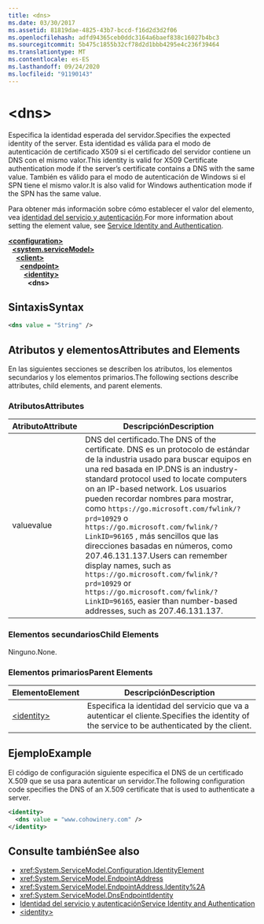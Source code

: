 ```yaml
---
title: <dns>
ms.date: 03/30/2017
ms.assetid: 81819dae-4825-43b7-bccd-f16d2d3d2f06
ms.openlocfilehash: adfd94365ceb0ddc3164a6baef838c16027b4bc3
ms.sourcegitcommit: 5b475c1855b32cf78d2d1bbb4295e4c236f39464
ms.translationtype: MT
ms.contentlocale: es-ES
ms.lasthandoff: 09/24/2020
ms.locfileid: "91190143"
---
```

# \<dns>

<span data-ttu-id="67f47-101">Especifica la identidad esperada del servidor.</span><span class="sxs-lookup"><span data-stu-id="67f47-101">Specifies the expected identity of the server.</span></span> <span data-ttu-id="67f47-102">Esta identidad es válida para el modo de autenticación de certificado X509 si el certificado del servidor contiene un DNS con el mismo valor.</span><span class="sxs-lookup"><span data-stu-id="67f47-102">This identity is valid for X509 Certificate authentication mode if the server’s certificate contains a DNS with the same value.</span></span> <span data-ttu-id="67f47-103">También es válido para el modo de autenticación de Windows si el SPN tiene el mismo valor.</span><span class="sxs-lookup"><span data-stu-id="67f47-103">It is also valid for Windows authentication mode if the SPN has the same value.</span></span>  
  
<span data-ttu-id="67f47-104">Para obtener más información sobre cómo establecer el valor del elemento, vea [identidad del servicio y autenticación](../../../wcf/feature-details/service-identity-and-authentication.md).</span><span class="sxs-lookup"><span data-stu-id="67f47-104">For more information about setting the element value, see [Service Identity and Authentication](../../../wcf/feature-details/service-identity-and-authentication.md).</span></span>  
  
[**\<configuration>**](../configuration-element.md)\
&nbsp;&nbsp;[**\<system.serviceModel>**](system-servicemodel.md)\
&nbsp;&nbsp;&nbsp;&nbsp;[**\<client>**](client.md)\
&nbsp;&nbsp;&nbsp;&nbsp;&nbsp;&nbsp;[**\<endpoint>**](endpoint-of-client.md)\
&nbsp;&nbsp;&nbsp;&nbsp;&nbsp;&nbsp;&nbsp;&nbsp;[**\<identity>**](identity.md)\
&nbsp;&nbsp;&nbsp;&nbsp;&nbsp;&nbsp;&nbsp;&nbsp;&nbsp;&nbsp;**\<dns>**  
  
## <a name="syntax"></a><span data-ttu-id="67f47-105">Sintaxis</span><span class="sxs-lookup"><span data-stu-id="67f47-105">Syntax</span></span>  
  
```xml  
<dns value = "String" />
```  
  
## <a name="attributes-and-elements"></a><span data-ttu-id="67f47-106">Atributos y elementos</span><span class="sxs-lookup"><span data-stu-id="67f47-106">Attributes and Elements</span></span>  

 <span data-ttu-id="67f47-107">En las siguientes secciones se describen los atributos, los elementos secundarios y los elementos primarios.</span><span class="sxs-lookup"><span data-stu-id="67f47-107">The following sections describe attributes, child elements, and parent elements.</span></span>  
  
### <a name="attributes"></a><span data-ttu-id="67f47-108">Atributos</span><span class="sxs-lookup"><span data-stu-id="67f47-108">Attributes</span></span>  
  
|<span data-ttu-id="67f47-109">Atributo</span><span class="sxs-lookup"><span data-stu-id="67f47-109">Attribute</span></span>|<span data-ttu-id="67f47-110">Descripción</span><span class="sxs-lookup"><span data-stu-id="67f47-110">Description</span></span>|  
|---------------|-----------------|  
|<span data-ttu-id="67f47-111">value</span><span class="sxs-lookup"><span data-stu-id="67f47-111">value</span></span>|<span data-ttu-id="67f47-112">DNS del certificado.</span><span class="sxs-lookup"><span data-stu-id="67f47-112">The DNS of the certificate.</span></span> <span data-ttu-id="67f47-113">DNS es un protocolo de estándar de la industria usado para buscar equipos en una red basada en IP.</span><span class="sxs-lookup"><span data-stu-id="67f47-113">DNS is an industry-standard protocol used to locate computers on an IP-based network.</span></span> <span data-ttu-id="67f47-114">Los usuarios pueden recordar nombres para mostrar, como `https://go.microsoft.com/fwlink/?prd=10929` o `https://go.microsoft.com/fwlink/?LinkID=96165` , más sencillos que las direcciones basadas en números, como 207.46.131.137.</span><span class="sxs-lookup"><span data-stu-id="67f47-114">Users can remember display names, such as `https://go.microsoft.com/fwlink/?prd=10929` or `https://go.microsoft.com/fwlink/?LinkID=96165`, easier than number-based addresses, such as 207.46.131.137.</span></span>|  
  
### <a name="child-elements"></a><span data-ttu-id="67f47-115">Elementos secundarios</span><span class="sxs-lookup"><span data-stu-id="67f47-115">Child Elements</span></span>  

 <span data-ttu-id="67f47-116">Ninguno.</span><span class="sxs-lookup"><span data-stu-id="67f47-116">None.</span></span>  
  
### <a name="parent-elements"></a><span data-ttu-id="67f47-117">Elementos primarios</span><span class="sxs-lookup"><span data-stu-id="67f47-117">Parent Elements</span></span>  
  
|<span data-ttu-id="67f47-118">Elemento</span><span class="sxs-lookup"><span data-stu-id="67f47-118">Element</span></span>|<span data-ttu-id="67f47-119">Descripción</span><span class="sxs-lookup"><span data-stu-id="67f47-119">Description</span></span>|  
|-------------|-----------------|  
|[\<identity>](identity.md)|<span data-ttu-id="67f47-120">Especifica la identidad del servicio que va a autenticar el cliente.</span><span class="sxs-lookup"><span data-stu-id="67f47-120">Specifies the identity of the service to be authenticated by the client.</span></span>|  
  
## <a name="example"></a><span data-ttu-id="67f47-121">Ejemplo</span><span class="sxs-lookup"><span data-stu-id="67f47-121">Example</span></span>  

 <span data-ttu-id="67f47-122">El código de configuración siguiente especifica el DNS de un certificado X.509 que se usa para autenticar un servidor.</span><span class="sxs-lookup"><span data-stu-id="67f47-122">The following configuration code specifies the DNS of an X.509 certificate that is used to authenticate a server.</span></span>  
  
```xml  
<identity>
  <dns value = "www.cohowinery.com" />
</identity>
```  
  
## <a name="see-also"></a><span data-ttu-id="67f47-123">Consulte también</span><span class="sxs-lookup"><span data-stu-id="67f47-123">See also</span></span>

- <xref:System.ServiceModel.Configuration.IdentityElement>
- <xref:System.ServiceModel.EndpointAddress>
- <xref:System.ServiceModel.EndpointAddress.Identity%2A>
- <xref:System.ServiceModel.DnsEndpointIdentity>
- [<span data-ttu-id="67f47-124">Identidad del servicio y autenticación</span><span class="sxs-lookup"><span data-stu-id="67f47-124">Service Identity and Authentication</span></span>](../../../wcf/feature-details/service-identity-and-authentication.md)
- [\<identity>](identity.md)

